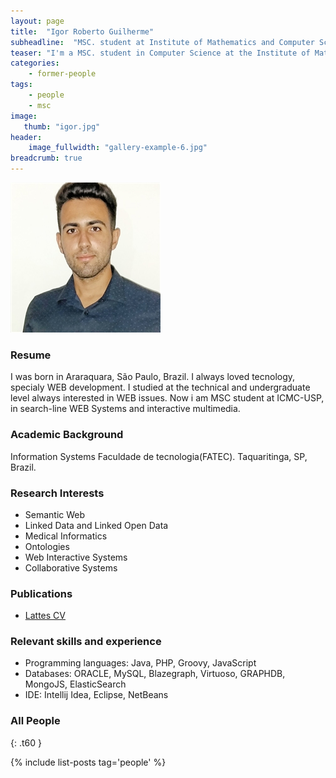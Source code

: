 ```yaml
---
layout: page
title:  "Igor Roberto Guilherme"
subheadline:  "MSC. student at Institute of Mathematics and Computer Science (ICMC) of the University of São Paulo (USP) in Brazil."
teaser: "I'm a MSC. student in Computer Science at the Institute of Mathematics and Computer Science (ICMC) of the University of São Paulo (USP)."
categories:
    - former-people
tags:
    - people
    - msc
image:
   thumb: "igor.jpg"
header:
    image_fullwidth: "gallery-example-6.jpg"
breadcrumb: true
---
```

![Kleberson's photo](/images/igor.jpg)

### Resume

I was born in Araraquara, São Paulo, Brazil. I always loved tecnology, specialy WEB development. I studied at the technical and undergraduate level always interested in WEB issues. Now i am MSC student at ICMC-USP, in search-line WEB Systems and interactive multimedia.

### Academic Background

Information Systems 
Faculdade de tecnologia(FATEC).
Taquaritinga, SP, Brazil.


### Research Interests
* Semantic Web
* Linked Data and Linked Open Data
* Medical Informatics
* Ontologies
* Web Interactive Systems
* Collaborative Systems


### Publications
* [Lattes CV]( http://lattes.cnpq.br/4103329225267857)

### Relevant skills and experience
* Programming languages: Java, PHP, Groovy, JavaScript
* Databases: ORACLE, MySQL, Blazegraph, Virtuoso, GRAPHDB, MongoJS, ElasticSearch
* IDE: Intellij Idea, Eclipse, NetBeans



<!--more-->




### All People
{: .t60 }

{% include list-posts tag='people' %}
